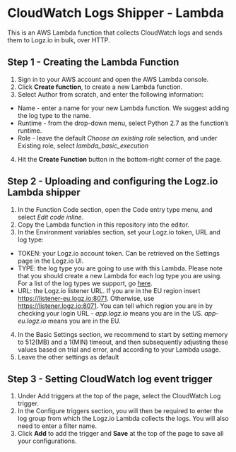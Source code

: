 # CloudWatch Logs Shipper - Lambda

This is an AWS Lambda function that collects CloudWatch logs and sends them to Logz.io in bulk, over HTTP.

## Step 1 - Creating the Lambda Function

1. Sign in to your AWS account and open the AWS Lambda console. 
2. Click **Create function**, to create a new Lambda function.
3. Select Author from scratch, and enter the following information:
  - Name -  enter a name for your new Lambda function. We suggest adding the log type to the name. 
  - Runtime - from the drop-down menu, select Python 2.7 as the function’s runtime.
  - Role - leave the default *Choose an existing role* selection, and under Existing role, select *lambda_basic_execution*
4. Hit the **Create Function** button in the bottom-right corner of the page.
 
## Step 2 - Uploading and configuring the Logz.io Lambda shipper

1. In the Function Code section, open the Code entry type menu, and select *Edit code inline*. 
2. Copy the Lambda function in this repository into the editor.
3. In the Environment variables section, set your Logz.io token, URL and log type:
  - TOKEN: your Logz.io account token. Can be retrieved on the Settings page in the Logz.io UI. 
  - TYPE: the log type you are going to use with this Lambda. Please note that you should create a new Lambda for each log type you are using. For a list of the log types we support, go [here].
  - URL: the Logz.io listener URL. If you are in the EU region insert https://listener-eu.logz.io:8071. Otherwise, use https://listener.logz.io:8071. You can tell which region you are in by checking your login URL - *app.logz.io* means you are in the US. *app-eu.logz.io* means you are in the EU.
4. In the Basic Settings section, we recommend to start by setting memory to 512(MB) and a 1(MIN) timeout, and then subsequently adjusting these values based on trial and error, and according to your Lambda usage.
5. Leave the other settings as default

## Step 3 - Setting CloudWatch log event trigger
1. Under Add triggers at the top of the page, select the CloudWatch Log trigger.
2. In the Configure triggers section, you will then be required to enter the log group from which the Logz.io Lambda collects the logs. You will also need to enter a filter name. 
3. Click **Add** to add the trigger and **Save** at the top of the page to save all your configurations. 

[here]: https://support.logz.io/hc/en-us/articles/210205985-Which-log-types-are-preconfigured-on-the-Logz-io-platform-
